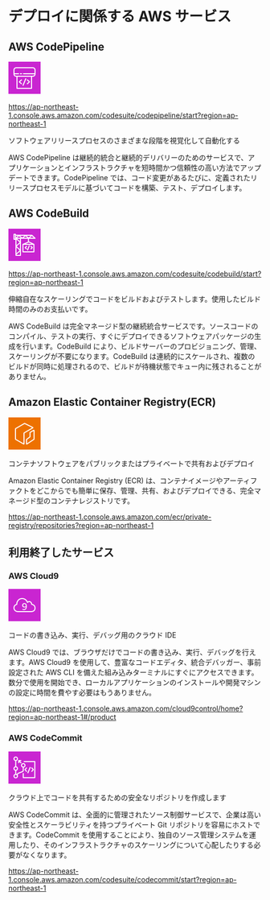 
# デプロイに関係する  AWS サービス





## AWS CodePipeline

![](img/Arch_AWS-CodePipeline_48.png)

https://ap-northeast-1.console.aws.amazon.com/codesuite/codepipeline/start?region=ap-northeast-1

ソフトウェアリリースプロセスのさまざまな段階を視覚化して自動化する

AWS CodePipeline は継続的統合と継続的デリバリーのためのサービスで、アプリケーションとインフラストラクチャを短時間かつ信頼性の高い方法でアップデートできます。CodePipeline では、コード変更があるたびに、定義されたリリースプロセスモデルに基づいてコードを構築、テスト、デプロイします。

## AWS CodeBuild
![](img/Arch_AWS-CodeBuild_48.png)

https://ap-northeast-1.console.aws.amazon.com/codesuite/codebuild/start?region=ap-northeast-1

伸縮自在なスケーリングでコードをビルドおよびテストします。使用したビルド時間のみのお支払いです。

AWS CodeBuild は完全マネージド型の継続統合サービスです。ソースコードのコンパイル、テストの実行、すぐにデプロイできるソフトウェアパッケージの生成を行います。CodeBuild により、ビルドサーバーのプロビジョニング、管理、スケーリングが不要になります。CodeBuild は連続的にスケールされ、複数のビルドが同時に処理されるので、ビルドが待機状態でキュー内に残されることがありません。


## Amazon Elastic Container Registry(ECR)


![](img/Arch_Amazon-Elastic-Container-Registry_48.png)

コンテナソフトウェアをパブリックまたはプライベートで共有およびデプロイ

Amazon Elastic Container Registry (ECR) は、コンテナイメージやアーティファクトをどこからでも簡単に保存、管理、共有、およびデプロイできる、完全マネージド型のコンテナレジストリです。

https://ap-northeast-1.console.aws.amazon.com/ecr/private-registry/repositories?region=ap-northeast-1


## 利用終了したサービス

### AWS Cloud9

![](img/Arch_AWS-Cloud9_48.png)

コードの書き込み、実行、デバッグ用のクラウド IDE

AWS Cloud9 では、ブラウザだけでコードの書き込み、実行、デバッグを行えます。AWS Cloud9 を使用して、豊富なコードエディタ、統合デバッガー、事前設定された AWS CLI を備えた組み込みターミナルにすぐにアクセスできます。数分で使用を開始でき、ローカルアプリケーションのインストールや開発マシンの設定に時間を費やす必要はもうありません。

https://ap-northeast-1.console.aws.amazon.com/cloud9control/home?region=ap-northeast-1#/product

### AWS CodeCommit

![](img/Arch_AWS-CodeCommit_48.png)

クラウド上でコードを共有するための安全なリポジトリを作成します

AWS CodeCommit は、全面的に管理されたソース制御サービスで、企業は高い安全性とスケーラビリティを持つプライベート Git リポジトリを容易にホストできます。CodeCommit を使用することにより、独自のソース管理システムを運用したり、そのインフラストラクチャのスケーリングについて心配したりする必要がなくなります。

https://ap-northeast-1.console.aws.amazon.com/codesuite/codecommit/start?region=ap-northeast-1
